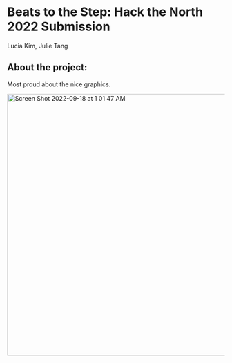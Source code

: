 # Beats to the Step: Hack the North 2022 Submission

Lucia Kim, Julie Tang


## About the project:
Most proud about the nice graphics.

<img width="607" alt="Screen Shot 2022-09-18 at 1 01 47 AM" src="https://user-images.githubusercontent.com/84947592/190892447-00bfbc88-c27b-454c-83f0-a6dab08ddacf.png">
